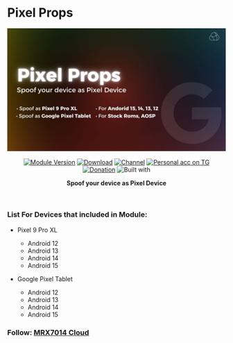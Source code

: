 # Pixel Props

<div align="center">
  <img src="assets/PixelProps.jpg" alt="" />
  <br />

[![Module Version](https://img.shields.io/badge/Module_Version-1.0.0-44cc11?style=for-the-badge)](https://github.com/mrx7014/PixelProps/releases/tag/1.0.0)
[![Download](https://img.shields.io/github/downloads/mrx7014/PixelProps/total?style=for-the-badge&cacheSeconds=2)](https://github.com/mrx7014/PixelProps/releases)
[![Channel](https://img.shields.io/badge/Follow_Channel-MRX7014Cloud-252850?style=for-the-badge&color=blue&logo=telegram)](https://t.me/mrx7014cloud)
[![Personal acc on TG](https://img.shields.io/badge/Contact_Developer_via-Telegram-252850?style=for-the-badge&color=blue&logo=telegram)](https://t.me/mrx7014)
[![Donation](https://img.shields.io/badge/Support%20Development-black?style=for-the-badge&logo=buymeacoffee&logoColor=black&logoSize=auto&color=%23FFDD00&cacheSeconds=2&link=https%3A%2F%2Fbuymeacoffee.com%2Fzg089&link=https%3A%2F%2Fbuymeacoffee.com%2Fzg089)](https://buymeacoffee.com/mrx7014)
![Built with](https://img.shields.io/badge/Made_with-Love-red?style=for-the-badge)
  
**Spoof your device as Pixel Device**

  <br />
  </div>

### List For Devices that included in Module:

- Pixel 9 Pro XL 
   - Android 12
   - Android 13
   - Android 14
   - Android 15

- Google Pixel Tablet
   - Android 12
   - Android 13
   - Android 14
   - Android 15

### Follow: [MRX7014 Cloud](https://t.me/mrx7014cloud)